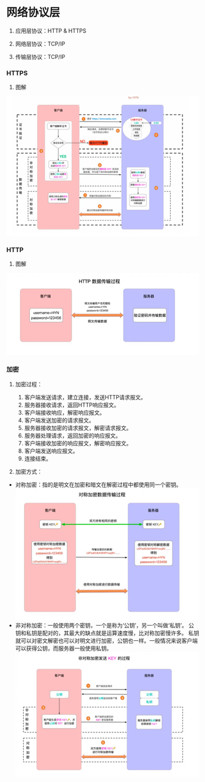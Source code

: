 # 网络协议层

1. 应用层协议：HTTP & HTTPS

2. 网络层协议：TCP/IP

3. 传输层协议：TCP/IP


### HTTPS

1. 图解

![HTTP](./屏幕截图%202024-08-22%20201311.png)


### HTTP 

1. 图解

![HTTP](./image.png)


### 加密

1. 加密过程：

   1. 客户端发送请求，建立连接，发送HTTP请求报文。
   2. 服务器接收请求，返回HTTP响应报文。
   3. 客户端接收响应，解密响应报文。
   4. 客户端发送加密的请求报文。
   5. 服务器接收加密的请求报文，解密请求报文。
   6. 服务器处理请求，返回加密的响应报文。
   7. 客户端接收加密的响应报文，解密响应报文。
   8. 客户端发送响应报文。
   9. 连接结束。

2. 加密方式：
- 对称加密：指的是明文在加密和暗文在解密过程中都使用同一个密钥。
![HTTP](./屏幕截图%202024-08-22%20201503.png)
- 非对称加密：一般使用两个密钥，一个是称为‘公钥’，另一个叫做‘私钥’。
            公钥和私钥是配对的，其最大的缺点就是运算速度慢，比对称加密慢许多。
            私钥就可以对密文解密也可以对明文进行加密，公钥也一样。一般情况来说客户端可以获得公钥，而服务器一般使用私钥。 
![HTTP](./屏幕截图%202024-08-22%20201620.png)



